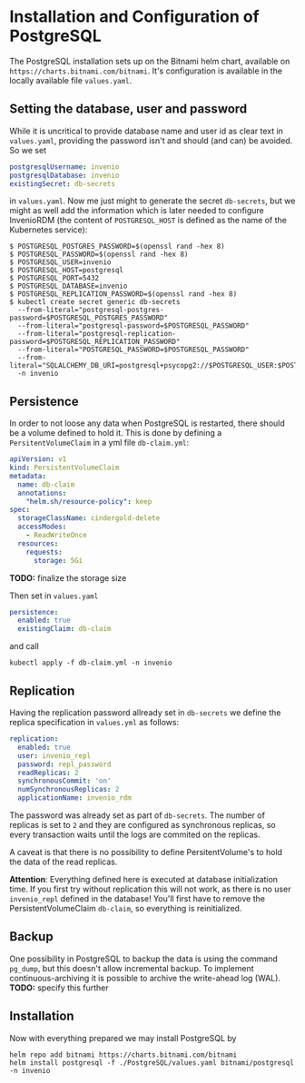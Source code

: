 # Installation and Configuration of PostgreSQL

The PostgreSQL installation sets up on the Bitnami helm chart, available on 
`https://charts.bitnami.com/bitnami`. It's configuration is available in the locally available file
`values.yaml`.

## Setting the database, user and password

While it is uncritical to provide database name and user id as clear text in `values.yaml`, providing the 
password isn't and should (and can) be avoided. So we set 
```yaml
postgresqlUsername: invenio
postgresqlDatabase: invenio
existingSecret: db-secrets
```
in `values.yaml`. Now me just might to generate the secret `db-secrets`, but we might as well add the information
which is later needed to configure InvenioRDM (the content of `POSTGRESQL_HOST` is defined as the name of the 
Kubernetes service):
```shell
$ POSTGRESQL_POSTGRES_PASSWORD=$(openssl rand -hex 8)
$ POSTGRESQL_PASSWORD=$(openssl rand -hex 8)
$ POSTGRESQL_USER=invenio
$ POSTGRESQL_HOST=postgresql
$ POSTGRESQL_PORT=5432
$ POSTGRESQL_DATABASE=invenio
$ POSTGRESQL_REPLICATION_PASSWORD=$(openssl rand -hex 8)
$ kubectl create secret generic db-secrets  
  --from-literal="postgresql-postgres-password=$POSTGRESQL_POSTGRES_PASSWORD"
  --from-literal="postgresql-password=$POSTGRESQL_PASSWORD"
  --from-literal="postgresql-replication-password=$POSTGRESQL_REPLICATION_PASSWORD"
  --from-literal="POSTGRESQL_PASSWORD=$POSTGRESQL_PASSWORD"
  --from-literal="SQLALCHEMY_DB_URI=postgresql+psycopg2://$POSTGRESQL_USER:$POSTGRESQL_PASSWORD@$POSTGRESQL_HOST:$POSTGRESQL_PORT/$POSTGRESQL_DATABASE"
  -n invenio
```

## Persistence

In order to not loose any data when PostgreSQL is restarted, there should be a volume defined to hold it. This is
done by defining a `PersitentVolumeClaim` in a yml file `db-claim.yml`:

```yaml
apiVersion: v1
kind: PersistentVolumeClaim
metadata:
  name: db-claim
  annotations:
    "helm.sh/resource-policy": keep
spec:
  storageClassName: cindergold-delete
  accessModes:
    - ReadWriteOnce
  resources:
    requests:
      storage: 5Gi
```
**TODO:** finalize the storage size

Then set in `values.yaml`
```yaml
persistence:
  enabled: true
  existingClaim: db-claim
```
and call
```shell
kubectl apply -f db-claim.yml -n invenio
```

## Replication

Having the replication password allready set in `db-secrets` we define the replica specification in `values.yml`
as follows:
```yaml
replication:
  enabled: true
  user: invenio_repl
  password: repl_password
  readReplicas: 2
  synchronousCommit: 'on'
  numSynchronousReplicas: 2
  applicationName: invenio_rdm
```

The password was already set as part of `db-secrets`. The number of replicas is set to `2` and they are 
configured as synchronous replicas, so every transaction waits until the logs are commited on the replicas.

A caveat is that there is no possibility to define PersitentVolume's to hold the data of the read replicas.

**Attention**: Everything defined here is executed at database initialization time. If you first try without 
replication this will not work, as there is no user `invenio_repl` defined in the database! You'll first have to remove
the PersistentVolumeClaim `db-claim`, so everything is reinitialized.

## Backup

One possibility in PostgreSQL to backup the data is using the command `pg_dump`, but this doesn't allow 
incremental backup. To implement continuous-archiving it is possible to archive the write-ahead log (WAL).
**TODO:** specify this further

## Installation

Now with everything prepared we may install PostgreSQL by

```shell
helm repo add bitnami https://charts.bitnami.com/bitnami
helm install postgresql -f ./PostgreSQL/values.yaml bitnami/postgresql -n invenio
```
